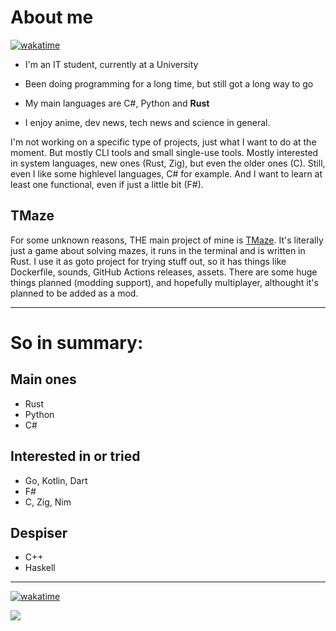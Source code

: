 # About me

[![wakatime](https://wakatime.com/badge/user/65a052a3-b361-4d04-8aa0-3889d38a4876.svg?style=flat)](https://wakatime.com/@65a052a3-b361-4d04-8aa0-3889d38a4876)

- I'm an IT student, currently at a University
- Been doing programming for a long time, but still got a long way to go
- My main languages are C#, Python and **Rust**

- I enjoy anime, dev news, tech news and science in general.

I'm not working on a specific type of projects, just what I want to do at the moment. But mostly CLI tools and small single-use tools. Mostly interested in system languages, new ones (Rust, Zig), but even the older ones (C). Still, even I like some highlevel languages, C# for example. And I want to learn at least one functional, even if just a little bit (F#).

## TMaze

For some unknown reasons, THE main project of mine is [TMaze](https://github.com/ur-fault/TMaze). It's literally just a game about solving mazes, it runs in the terminal and is written in Rust. I use it as goto project for trying stuff out, so it has things like Dockerfile, sounds, GitHub Actions releases, assets. There are some huge things planned (modding support), and hopefully multiplayer, althought it's planned to be added as a mod.

---

# So in summary:
## Main ones
- Rust
- Python
- C#
## Interested in or tried
- Go, Kotlin, Dart
- F#
- C, Zig, Nim
## Despiser
- C++
- Haskell

---

[![wakatime](https://wakatime.com/badge/user/65a052a3-b361-4d04-8aa0-3889d38a4876.svg?style=flat)](https://wakatime.com/@65a052a3-b361-4d04-8aa0-3889d38a4876)

<a href="https://wakatime.com"><img src="https://wakatime.com/share/@ur_fault/09d4d2a2-813a-4ab6-99ca-a7434765fcaf.png" /></a>
